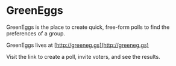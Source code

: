 GreenEggs
=========

GreenEggs is the place to create quick, free-form polls to find the preferences of a group.

GreenEggs lives at [http://greeneg.gs](http://greeneg.gs)

Visit the link to create a poll, invite voters, and see the results.
